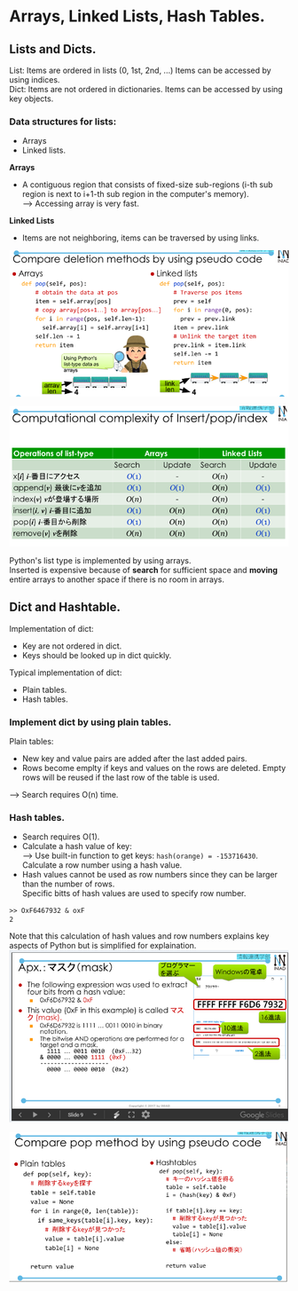 # Arrays, Linked Lists, Hash Tables.  
## Lists and Dicts.
List: Items are ordered in lists (0, 1st, 2nd, ...) Items can be accessed by using indices.  
Dict: Items are not ordered in dictionaries. Items can be accessed by using key objects.  
### Data structures for lists:
- Arrays
- Linked lists.  

**Arrays**  
- A contiguous region that consists of fixed-size sub-regions (i-th sub region is next to i+1-th sub region in the computer's memory).  
--> Accessing array is very fast.  

**Linked Lists**  
- Items are not neighboring, items can be traversed by using links.  

![arrvslinked](arrvslinked.png)  

![cost](cost.png)  

Python's list type is implemented by using arrays.  
Inserted is expensive because of **search** for sufficient space and **moving** entire arrays to another space if there is no room in arrays.  
## Dict and Hashtable.  
Implementation of dict:
- Key are not ordered in dict.  
- Keys should be looked up in dict quickly.    

Typical implementation of dict:  
- Plain tables.  
- Hash tables.  
### Implement dict by using plain tables.  
Plain tables:  
- New key and value pairs are added after the last added pairs.  
- Rows become emplty if keys and values on the rows are deleted. Empty rows will be reused if the last row of the table is used.  

--> Search requires O(n) time.  

### Hash tables.  
- Search requires O(1).  
- Calculate a hash value of key:  
--> Use built-in function to get keys:  `hash(orange) = -153716430`.  
Calculate a row number using a hash value.  
- Hash  values cannot be used as row numbers since they can be larger than the number of rows.  
Specific bitts of hash values are used to specify row number.  
```
>> OxF6467932 & oxF
2
```  
Note that this calculation of hash values and row numbers explains key aspects of Python but is simplified for explaination.  
![mask](mask.png)  

![hashtable](hashtable.png)  


